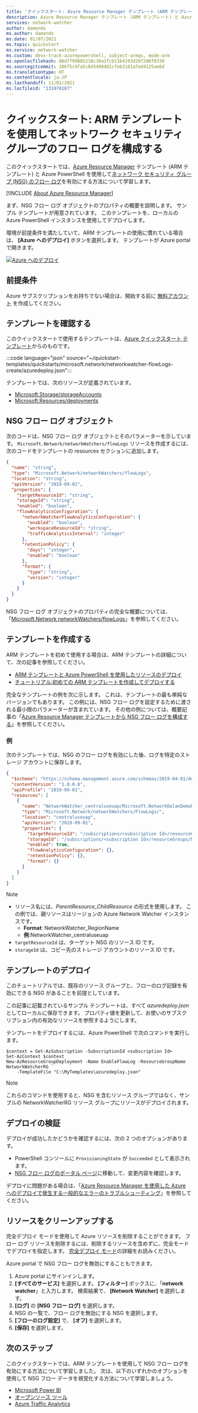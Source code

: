 ```yaml
---
title: 'クイックスタート: Azure Resource Manager テンプレート (ARM テンプレート) を使用してネットワーク セキュリティ グループのフロー ログを構成する'
description: Azure Resource Manager テンプレート (ARM テンプレート) と Azure PowerShell を使用してプログラムでネットワーク セキュリティ グループ (NSG) のフロー ログを有効にする方法について学習します。
services: network-watcher
author: damendo
ms.author: damendo
ms.date: 01/07/2021
ms.topic: quickstart
ms.service: network-watcher
ms.custom: devx-track-azurepowershell, subject-armqs, mode-arm
ms.openlocfilehash: 80df799885218c30a2fcb11b4193d267200f0330
ms.sourcegitcommit: 106f5c9fa5c6d3498dd1cfe63181a7ed4125ae6d
ms.translationtype: HT
ms.contentlocale: ja-JP
ms.lasthandoff: 11/02/2021
ms.locfileid: "131070187"
---
```

# <a name="quickstart-configure-network-security-group-flow-logs-by-using-an-arm-template"></a>クイックスタート: ARM テンプレートを使用してネットワーク セキュリティ グループのフロー ログを構成する

このクイックスタートでは、[Azure Resource Manager](../azure-resource-manager/management/overview.md) テンプレート (ARM テンプレート) と Azure PowerShell を使用して[ネットワーク セキュリティ グループ (NSG) のフロー ログ](network-watcher-nsg-flow-logging-overview.md)を有効にする方法について学習します。

[!INCLUDE [About Azure Resource Manager](../../includes/resource-manager-quickstart-introduction.md)]

まず、NSG フロー ログ オブジェクトのプロパティの概要を説明します。 サンプル テンプレートが用意されています。 このテンプレートを、ローカルの Azure PowerShell インスタンスを使用してデプロイします。

環境が前提条件を満たしていて、ARM テンプレートの使用に慣れている場合は、 **[Azure へのデプロイ]** ボタンを選択します。 テンプレートが Azure portal で開きます。

[![Azure へのデプロイ](../media/template-deployments/deploy-to-azure.svg)](https://portal.azure.com/#create/Microsoft.Template/uri/https%3A%2F%2Fraw.githubusercontent.com%2FAzure%2Fazure-quickstart-templates%2Fmaster%2Fquickstarts%2Fmicrosoft.network%2Fnetworkwatcher-flowLogs-create%2Fazuredeploy.json)

## <a name="prerequisites"></a>前提条件

Azure サブスクリプションをお持ちでない場合は、開始する前に [無料アカウント](https://azure.microsoft.com/free/?WT.mc_id=A261C142F) を作成してください。

## <a name="review-the-template"></a>テンプレートを確認する

このクイックスタートで使用するテンプレートは、[Azure クイックスタート テンプレート](https://azure.microsoft.com/resources/templates/networkwatcher-flowlogs-create/)からのものです。

:::code language="json" source="~/quickstart-templates/quickstarts/microsoft.network/networkwatcher-flowLogs-create/azuredeploy.json":::

テンプレートでは、次のリソースが定義されています。

- [Microsoft.Storage/storageAccounts](/azure/templates/microsoft.storage/storageaccounts)
- [Microsoft.Resources/deployments](/azure/templates/microsoft.resources/deployments)

## <a name="nsg-flow-logs-object"></a>NSG フロー ログ オブジェクト

次のコードは、NSG フロー ログ オブジェクトとそのパラメーターを示しています。 `Microsoft.Network/networkWatchers/flowLogs` リソースを作成するには、次のコードをテンプレートの resources セクションに追加します。

```json
{
  "name": "string",
  "type": "Microsoft.Network/networkWatchers/flowLogs",
  "location": "string",
  "apiVersion": "2019-09-01",
  "properties": {
    "targetResourceId": "string",
    "storageId": "string",
    "enabled": "boolean",
    "flowAnalyticsConfiguration": {
      "networkWatcherFlowAnalyticsConfiguration": {
        "enabled": "boolean",
        "workspaceResourceId": "string",
        "trafficAnalyticsInterval": "integer"
      },
      "retentionPolicy": {
        "days": "integer",
        "enabled": "boolean"
      },
      "format": {
        "type": "string",
        "version": "integer"
      }
    }
  }
}
```

NSG フロー ログ オブジェクトのプロパティの完全な概要については、「[Microsoft.Network networkWatchers/flowLogs](/azure/templates/microsoft.network/networkwatchers/flowlogs)」を参照してください。

## <a name="create-your-template"></a>テンプレートを作成する

ARM テンプレートを初めて使用する場合は、ARM テンプレートの詳細について、次の記事を参照してください。

- [ARM テンプレートと Azure PowerShell を使用したリソースのデプロイ](../azure-resource-manager/templates/deploy-powershell.md#deploy-local-template)
- [チュートリアル:初めての ARM テンプレートを作成してデプロイする](../azure-resource-manager/templates/template-tutorial-create-first-template.md)

完全なテンプレートの例を次に示します。 これは、テンプレートの最も単純なバージョンでもあります。 この例には、NSG フロー ログを設定するために渡される最小限のパラメーターが含まれています。 その他の例については、概要記事の「[Azure Resource Manager テンプレートから NSG フロー ログを構成する](network-watcher-nsg-flow-logging-azure-resource-manager.md)」を参照してください。

### <a name="example"></a>例

次のテンプレートでは、NSG のフロー ログを有効にした後、ログを特定のストレージ アカウントに保存します。

```json
{
  "$schema": "https://schema.management.azure.com/schemas/2019-04-01/deploymentTemplate.json#",
  "contentVersion": "1.0.0.0",
  "apiProfile": "2019-09-01",
  "resources": [
    {
      "name": "NetworkWatcher_centraluseuap/Microsoft.NetworkDalanDemoPerimeterNSG",
      "type": "Microsoft.Network/networkWatchers/FlowLogs/",
      "location": "centraluseuap",
      "apiVersion": "2019-09-01",
      "properties": {
        "targetResourceId": "/subscriptions/<subscription Id>/resourceGroups/DalanDemo/providers/Microsoft.Network/networkSecurityGroups/PerimeterNSG",
        "storageId": "/subscriptions/<subscription Id>/resourceGroups/MyCanaryFlowLog/providers/Microsoft.Storage/storageAccounts/storagev2ira",
        "enabled": true,
        "flowAnalyticsConfiguration": {},
        "retentionPolicy": {},
        "format": {}
      }
    }
  ]
}
```

> [!NOTE]
> - リソース名には、_ParentResource_ChildResource_ の形式を使用します。 この例では、親リソースはリージョンの Azure Network Watcher インスタンスです。
>    - **Format**: NetworkWatcher_RegionName
>    - **例**:NetworkWatcher_centraluseuap
> - `targetResourceId` は、ターゲット NSG のリソース ID です。
> - `storageId` は、コピー先のストレージ アカウントのリソース ID です。

## <a name="deploy-the-template"></a>テンプレートのデプロイ

このチュートリアルでは、既存のリソース グループと、フローのログ記録を有効にできる NSG があることを前提としています。

この記事に記載されているサンプル テンプレートは、すべて *azuredeploy.json* としてローカルに保存できます。 プロパティ値を更新して、お使いのサブスクリプション内の有効なリソースを参照するようにします。

テンプレートをデプロイするには、Azure PowerShell で次のコマンドを実行します。

```azurepowershell-interactive
$context = Get-AzSubscription -SubscriptionId <subscription Id>
Set-AzContext $context
New-AzResourceGroupDeployment -Name EnableFlowLog -ResourceGroupName NetworkWatcherRG `
    -TemplateFile "C:\MyTemplates\azuredeploy.json"
```

> [!NOTE]
> これらのコマンドを使用すると、NSG を含むリソース グループではなく、サンプルの NetworkWatcherRG リソース グループにリソースがデプロイされます。

## <a name="validate-the-deployment"></a>デプロイの検証

デプロイが成功したかどうかを確認するには、次の 2 つのオプションがあります。

- PowerShell コンソールに `ProvisioningState` が `Succeeded` として表示されます。
- [NSG フロー ログのポータル ページ](https://ms.portal.azure.com/#blade/Microsoft_Azure_Network/NetworkWatcherMenuBlade/flowLogs)に移動して、変更内容を確認します。

デプロイに問題がある場合は、「[Azure Resource Manager を使用した Azure へのデプロイで発生する一般的なエラーのトラブルシューティング](../azure-resource-manager/templates/common-deployment-errors.md)」を参照してください。

## <a name="clean-up-resources"></a>リソースをクリーンアップする

完全デプロイ モードを使用して Azure リソースを削除することができます。 フロー ログ リソースを削除するには、削除するリソースを含めずに、完全モードでデプロイを指定します。 [完全デプロイ モード](../azure-resource-manager/templates/deployment-modes.md#complete-mode)の詳細をお読みください。

Azure portal で NSG フロー ログを無効にすることもできます。

1. Azure portal にサインインします。
1. **[すべてのサービス]** を選択します。 **[フィルター]** ボックスに、「**network watcher**」と入力します。 検索結果で、 **[Network Watcher]** を選択します。
1. **[ログ]** の **[NSG フロー ログ]** を選択します。
1. NSG の一覧で、フロー ログを無効にする NSG を選択します。
1. **[フローのログ設定]** で、 **[オフ]** を選択します。
1. **[保存]** を選択します。

## <a name="next-steps"></a>次のステップ

このクイックスタートでは、ARM テンプレートを使用して NSG フロー ログを有効にする方法について学習しました。 次は、以下のいずれかのオプションを使用して NSG フロー データを視覚化する方法について学習しましょう。

- [Microsoft Power BI](network-watcher-visualize-nsg-flow-logs-power-bi.md)
- [オープンソース ツール](network-watcher-visualize-nsg-flow-logs-open-source-tools.md)
- [Azure Traffic Analytics](traffic-analytics.md)
